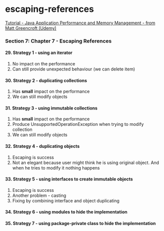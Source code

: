 # escaping-references
[Tutorial - Java Application Performance and Memory Management - from Matt Greencroft (Udemy)](../README.md)

###  Section 7: Chapter 7 - Escaping References

#### 29. Strategy 1 - using an iterator

1. No impact on the performance 
2. Can still provide unexpected behaviour (we can delete item)

#### 30. Strategy 2 - duplicating collections

1. Has **small** impact on the performance
2. We can still modify objects

#### 31. Strategy 3 - using immutable collections

1. Has **small** impact on the performance
2. Produce UnsupportedOperationException when trying to modify collection
3. We can still modify objects

#### 32. Strategy 4 - duplicating objects

1. Escaping is success
2. Not an elegant because user might think he is using original object. And when he tries to modify it nothing happens

#### 33. Strategy 5 - using interfaces to create immutable objects

1. Escaping is success
2. Another problem - casting
3. Fixing by combining interface and object duplicating

#### 34. Strategy 6 - using modules to hide the implementation

#### 35. Strategy 7 - using package-private class to hide the implementation

